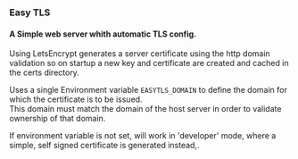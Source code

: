 ### Easy TLS

#### A Simple web server whith automatic TLS config.  

Using LetsEncrypt generates a server certificate using the http domain validation
so on startup a new key and certificate are created and cached in the certs directory.  

Uses a single Environment variable `EASYTLS_DOMAIN` to define the domain for which the certificate is to be issued.  
This domain must match the domain of the host server in order to validate ownership of that domain.  

If environment variable is not set, will work in 'developer' mode, where a simple, self signed certificate is generated instead,.

